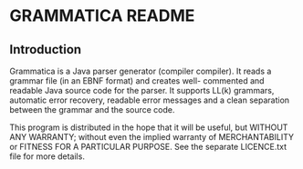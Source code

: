 GRAMMATICA README
=================

Introduction
------------

Grammatica is a Java parser generator (compiler compiler).
It reads a grammar file (in an EBNF format) and creates well-
commented and readable Java source code for the parser. It
supports LL(k) grammars, automatic error recovery, readable error
messages and a clean separation between the grammar and the source
code.

This program is distributed in the hope that it will be useful,
but WITHOUT ANY WARRANTY; without even the implied warranty of
MERCHANTABILITY or FITNESS FOR A PARTICULAR PURPOSE. See the
separate LICENCE.txt file for more details.
